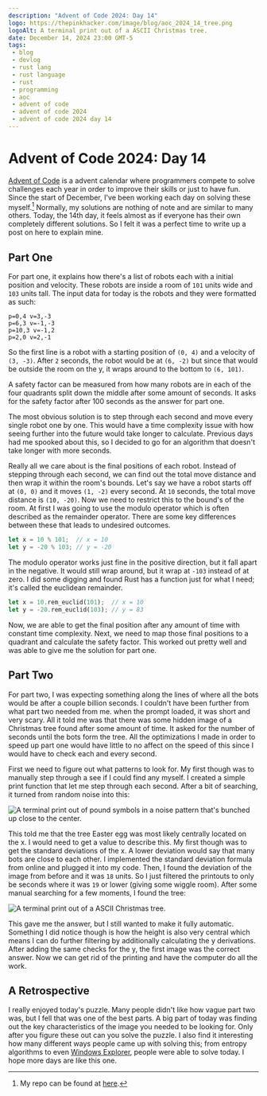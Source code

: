 ```yaml
---
description: "Advent of Code 2024: Day 14"
logo: https://thepinkhacker.com/image/blog/aoc_2024_14_tree.png
logoAlt: A terminal print out of a ASCII Christmas tree.
date: December 14, 2024 23:00 GMT-5
tags:
 - blog
 - devlog
 - rust lang
 - rust language
 - rust
 - programming
 - aoc
 - advent of code
 - advent of code 2024
 - advent of code 2024 day 14
---
```


# Advent of Code 2024: Day 14

[Advent of Code](https://adventofcode.com) is a advent calendar where programmers compete to solve challenges each year in order to improve their skills or just to have fun. Since the start of December, I've been working each day on solving these myself.[^1] Normally, my solutions are nothing of note and are similar to many others. Today, the 14th day, it feels almost as if everyone has their own completely different solutions. So I felt it was a perfect time to write up a post on here to explain mine.

## Part One

For part one, it explains how there's a list of robots each with a initial position and velocity. These robots are inside a room of `101` units wide and `103` units tall. The input data for today is the robots and they were formatted as such:

```
p=0,4 v=3,-3
p=6,3 v=-1,-3
p=10,3 v=-1,2
p=2,0 v=2,-1
```

So the first line is a robot with a starting position of `(0, 4)` and a velocity of `(3, -3)`. After `2` seconds, the robot would be at `(6, -2)` but since that would be outside the room on the y, it wraps around to the bottom to `(6, 101)`.

A safety factor can be measured from how many robots are in each of the four quadrants split down the middle after some amount of seconds. It asks for the safety factor after 100 seconds as the answer for part one.

The most obvious solution is to step through each second and move every single robot one by one. This would have a time complexity issue with how seeing further into the future would take longer to calculate. Previous days had me spooked about this, so I decided to go for an algorithm that doesn't take longer with more seconds.

Really all we care about is the final positions of each robot. Instead of stepping through each second, we can find out the total move distance and then wrap it within the room's bounds. Let's say we have a robot starts off at `(0, 0)` and it moves `(1, -2)` every second. At `10` seconds, the total move distance is `(10, -20)`. Now we need to restrict this to the bound's of the room. At first I was going to use the modulo operator which is often described as the remainder operator. There are some key differences between these that leads to undesired outcomes.

```rust
let x = 10 % 101;  // x = 10
let y = -20 % 103; // y = -20
```

The modulo operator works just fine in the positive direction, but it fall apart in the negative. It would still wrap around, but it wrap at `-103` instead of at zero. I did some digging and found Rust has a function just for what I need; it's called the euclidean remainder.

```rust
let x = 10.rem_euclid(101);  // x = 10
let y = -20.rem_euclid(103); // y = 83
```


Now, we are able to get the final position after any amount of time with constant time complexity. Next, we need to map those final positions to a quadrant and calculate the safety factor. This worked out pretty well and was able to give me the solution for part one.

## Part Two

For part two, I was expecting something along the lines of where all the bots would be after a couple billion seconds. I couldn't have been further from what part two needed from me. when the prompt loaded, it was short and very scary. All it told me was that there was some hidden image of a Christmas tree found after some amount of time. It asked for the number of seconds until the bots form the tree. All the optimizations I made in order to speed up part one would have little to no affect on the speed of this since I would have to check each and every second.

First we need to figure out what patterns to look for. My first though was to manually step through a see if I could find any myself. I created a simple print function that let me step through each second. After a bit of searching, it turned from random noise into this:

![A terminal print out of pound symbols in a noise pattern that's bunched up close to the center.](/image/blog/aoc_2024_14_noise.png)

This told me that the tree Easter egg was most likely centrally located on the x. I would need to get a value to describe this. My first though was to get the standard deviations of the x. A lower deviation would say that many bots are close to each other. I implemented the standard deviation formula from online and plugged it into my code. Then, I found the deviation of the image from before and it was `18` units. So I just filtered the printouts to only be seconds where it was `19` or lower (giving some wiggle room). After some manual searching for a few moments, I found the tree:

![A terminal print out of a ASCII Christmas tree.](/image/blog/aoc_2024_14_tree.png)

This gave me the answer, but I still wanted to make it fully automatic. Something I did notice though is how the height is also very central which means I can do further filtering by additionally calculating the y derivations. After adding the same checks for the y, the first image was the correct answer. Now we can get rid of the printing and have the computer do all the work.

## A Retrospective

I really enjoyed today's puzzle. Many people didn't like how vague part two was, but I fell that was one of the best parts. A big part of today was finding out the key characteristics of the image you needed to be looking for. Only after you figure these out can you solve the puzzle. I also find it interesting how many different ways people came up with solving this; from entropy algorithms to even [Windows Explorer](https://www.reddit.com/r/adventofcode/comments/1hdw5op/2024_day_14_part_2_windows_explorer), people were able to solve today. I hope more days are like this one.

[^1]: My repo can be found at [here](https://github.thepinkhacker.com/advent-of-code).
